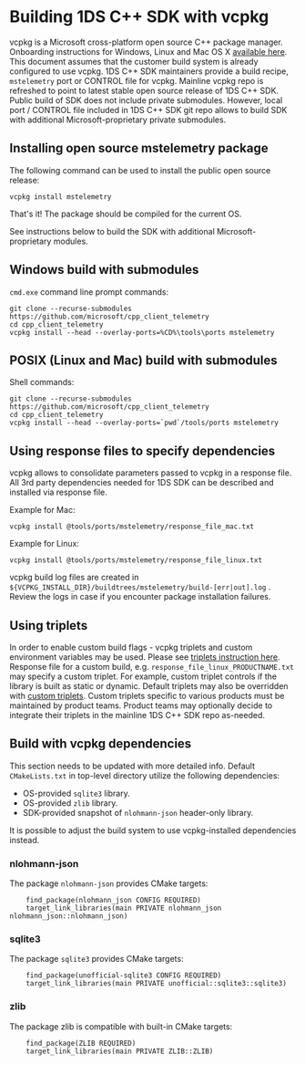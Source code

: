 # Building 1DS C++ SDK with vcpkg

vcpkg is a Microsoft cross-platform open source C++ package manager. Onboarding instructions for Windows, Linux and Mac OS X [available here](https://docs.microsoft.com/en-us/cpp/build/vcpkg). This document assumes that the customer build system is already configured to use vcpkg. 1DS C++ SDK maintainers provide a build recipe, `mstelemetry` port or CONTROL file for vcpkg. Mainline vcpkg repo is refreshed to point to latest stable open source release of 1DS C++ SDK. Public build of SDK does not include private submodules. However, local port / CONTROL file included in 1DS C++ SDK git repo allows to build SDK with additional Microsoft-proprietary private submodules.

## Installing open source mstelemetry package

The following command can be used to install the public open source release:

```
vcpkg install mstelemetry
```

That's it! The package should be compiled for the current OS.

See instructions below to build the SDK with additional Microsoft-proprietary modules.

## Windows build with submodules

`cmd.exe` command line prompt commands:

```
git clone --recurse-submodules https://github.com/microsoft/cpp_client_telemetry
cd cpp_client_telemetry
vcpkg install --head --overlay-ports=%CD%\tools\ports mstelemetry
```

## POSIX (Linux and Mac) build with submodules

Shell commands:

```
git clone --recurse-submodules https://github.com/microsoft/cpp_client_telemetry
cd cpp_client_telemetry
vcpkg install --head --overlay-ports=`pwd`/tools/ports mstelemetry
```

## Using response files to specify dependencies

vcpkg allows to consolidate parameters passed to vcpkg in a response file. All 3rd party dependencies needed for 1DS SDK can be described and installed via response file.

Example for Mac:
```
vcpkg install @tools/ports/mstelemetry/response_file_mac.txt
```

Example for Linux:
```
vcpkg install @tools/ports/mstelemetry/response_file_linux.txt
```

vcpkg build log files are created in `${VCPKG_INSTALL_DIR}/buildtrees/mstelemetry/build-[err|out].log` . Review the logs in case if you encounter package installation failures.

## Using triplets

In order to enable custom build flags - vcpkg triplets and custom environment variables may be used. Please see [triplets instruction here](https://vcpkg.readthedocs.io/en/latest/users/triplets/). Response file for a custom build, e.g. `response_file_linux_PRODUCTNAME.txt` may specify a custom triplet. For example, custom triplet controls if the library is built as static or dynamic. Default triplets may also be overridden with [custom triplets](https://vcpkg.readthedocs.io/en/latest/examples/overlay-triplets-linux-dynamic/#overlay-triplets-example). Custom triplets specific to various products must be maintained by product teams. Product teams may optionally decide to integrate their triplets in the mainline 1DS C++ SDK repo as-needed.

## Build with vcpkg dependencies

This section needs to be updated with more detailed info. Default `CMakeLists.txt` in top-level directory utilize the following dependencies:
- OS-provided `sqlite3` library.
- OS-provided `zlib` library.
- SDK-provided snapshot of `nlohmann-json` header-only library.

It is possible to adjust the build system to use vcpkg-installed dependencies instead.

### nlohmann-json

The package `nlohmann-json` provides CMake targets:
```
    find_package(nlohmann_json CONFIG REQUIRED)
    target_link_libraries(main PRIVATE nlohmann_json nlohmann_json::nlohmann_json)
```

### sqlite3

The package `sqlite3` provides CMake targets:
```
    find_package(unofficial-sqlite3 CONFIG REQUIRED)
    target_link_libraries(main PRIVATE unofficial::sqlite3::sqlite3)
```

### zlib

The package zlib is compatible with built-in CMake targets:
```
    find_package(ZLIB REQUIRED)
    target_link_libraries(main PRIVATE ZLIB::ZLIB)
```
